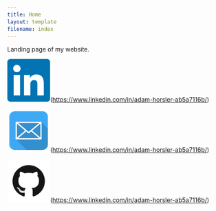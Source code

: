 ```yaml
---
title: Home
layout: template
filename: index
--- 
```


Landing page of my website.

<img src="linkedin.webp" width="100" height="100">(https://www.linkedin.com/in/adam-horsler-ab5a7116b/)

<img src="email_logo.jpg" width="100" height="100">(https://www.linkedin.com/in/adam-horsler-ab5a7116b/)

<img src="GitHub-Mark.png" width="100" height="100">(https://www.linkedin.com/in/adam-horsler-ab5a7116b/)